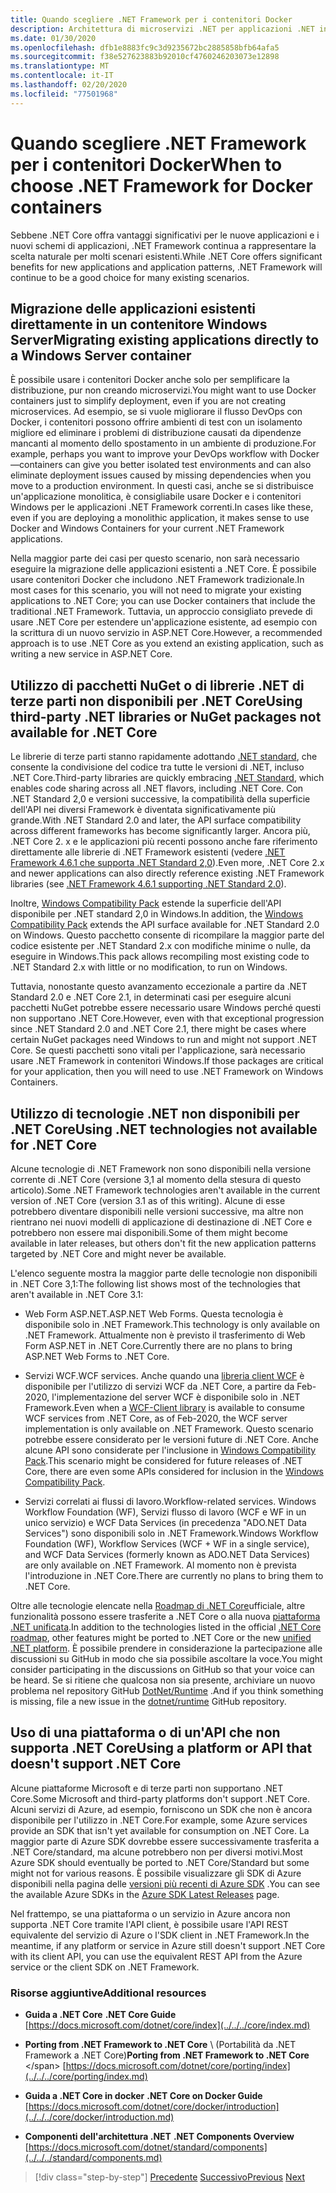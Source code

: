 ```yaml
---
title: Quando scegliere .NET Framework per i contenitori Docker
description: Architettura di microservizi .NET per applicazioni .NET in contenitori | Quando scegliere .NET Framework per i contenitori Docker
ms.date: 01/30/2020
ms.openlocfilehash: dfb1e8883fc9c3d9235672bc2885858bfb64afa5
ms.sourcegitcommit: f38e527623883b92010cf4760246203073e12898
ms.translationtype: MT
ms.contentlocale: it-IT
ms.lasthandoff: 02/20/2020
ms.locfileid: "77501968"
---
```

# <a name="when-to-choose-net-framework-for-docker-containers"></a><span data-ttu-id="5ee2c-103">Quando scegliere .NET Framework per i contenitori Docker</span><span class="sxs-lookup"><span data-stu-id="5ee2c-103">When to choose .NET Framework for Docker containers</span></span>

<span data-ttu-id="5ee2c-104">Sebbene .NET Core offra vantaggi significativi per le nuove applicazioni e i nuovi schemi di applicazioni, .NET Framework continua a rappresentare la scelta naturale per molti scenari esistenti.</span><span class="sxs-lookup"><span data-stu-id="5ee2c-104">While .NET Core offers significant benefits for new applications and application patterns, .NET Framework will continue to be a good choice for many existing scenarios.</span></span>

## <a name="migrating-existing-applications-directly-to-a-windows-server-container"></a><span data-ttu-id="5ee2c-105">Migrazione delle applicazioni esistenti direttamente in un contenitore Windows Server</span><span class="sxs-lookup"><span data-stu-id="5ee2c-105">Migrating existing applications directly to a Windows Server container</span></span>

<span data-ttu-id="5ee2c-106">È possibile usare i contenitori Docker anche solo per semplificare la distribuzione, pur non creando microservizi.</span><span class="sxs-lookup"><span data-stu-id="5ee2c-106">You might want to use Docker containers just to simplify deployment, even if you are not creating microservices.</span></span> <span data-ttu-id="5ee2c-107">Ad esempio, se si vuole migliorare il flusso DevOps con Docker, i contenitori possono offrire ambienti di test con un isolamento migliore ed eliminare i problemi di distribuzione causati da dipendenze mancanti al momento dello spostamento in un ambiente di produzione.</span><span class="sxs-lookup"><span data-stu-id="5ee2c-107">For example, perhaps you want to improve your DevOps workflow with Docker—containers can give you better isolated test environments and can also eliminate deployment issues caused by missing dependencies when you move to a production environment.</span></span> <span data-ttu-id="5ee2c-108">In questi casi, anche se si distribuisce un'applicazione monolitica, è consigliabile usare Docker e i contenitori Windows per le applicazioni .NET Framework correnti.</span><span class="sxs-lookup"><span data-stu-id="5ee2c-108">In cases like these, even if you are deploying a monolithic application, it makes sense to use Docker and Windows Containers for your current .NET Framework applications.</span></span>

<span data-ttu-id="5ee2c-109">Nella maggior parte dei casi per questo scenario, non sarà necessario eseguire la migrazione delle applicazioni esistenti a .NET Core. È possibile usare contenitori Docker che includono .NET Framework tradizionale.</span><span class="sxs-lookup"><span data-stu-id="5ee2c-109">In most cases for this scenario, you will not need to migrate your existing applications to .NET Core; you can use Docker containers that include the traditional .NET Framework.</span></span> <span data-ttu-id="5ee2c-110">Tuttavia, un approccio consigliato prevede di usare .NET Core per estendere un'applicazione esistente, ad esempio con la scrittura di un nuovo servizio in ASP.NET Core.</span><span class="sxs-lookup"><span data-stu-id="5ee2c-110">However, a recommended approach is to use .NET Core as you extend an existing application, such as writing a new service in ASP.NET Core.</span></span>

## <a name="using-third-party-net-libraries-or-nuget-packages-not-available-for-net-core"></a><span data-ttu-id="5ee2c-111">Utilizzo di pacchetti NuGet o di librerie .NET di terze parti non disponibili per .NET Core</span><span class="sxs-lookup"><span data-stu-id="5ee2c-111">Using third-party .NET libraries or NuGet packages not available for .NET Core</span></span>

<span data-ttu-id="5ee2c-112">Le librerie di terze parti stanno rapidamente adottando [.NET standard](../../../standard/net-standard.md), che consente la condivisione del codice tra tutte le versioni di .NET, incluso .NET Core.</span><span class="sxs-lookup"><span data-stu-id="5ee2c-112">Third-party libraries are quickly embracing [.NET Standard](../../../standard/net-standard.md), which enables code sharing across all .NET flavors, including .NET Core.</span></span> <span data-ttu-id="5ee2c-113">Con .NET Standard 2,0 e versioni successive, la compatibilità della superficie dell'API nei diversi Framework è diventata significativamente più grande.</span><span class="sxs-lookup"><span data-stu-id="5ee2c-113">With .NET Standard 2.0 and later, the API surface compatibility across different frameworks has become significantly larger.</span></span> <span data-ttu-id="5ee2c-114">Ancora più, .NET Core 2. x e le applicazioni più recenti possono anche fare riferimento direttamente alle librerie di .NET Framework esistenti (vedere [.NET Framework 4.6.1 che supporta .NET Standard 2,0](https://github.com/dotnet/standard/blob/master/docs/planning/netstandard-2.0/README.md#net-framework-461-supporting-net-standard-20)).</span><span class="sxs-lookup"><span data-stu-id="5ee2c-114">Even more, .NET Core 2.x and newer applications can also directly reference existing .NET Framework libraries (see [.NET Framework 4.6.1 supporting .NET Standard 2.0](https://github.com/dotnet/standard/blob/master/docs/planning/netstandard-2.0/README.md#net-framework-461-supporting-net-standard-20)).</span></span>

<span data-ttu-id="5ee2c-115">Inoltre, [Windows Compatibility Pack](../../../core/porting/windows-compat-pack.md) estende la superficie dell'API disponibile per .NET standard 2,0 in Windows.</span><span class="sxs-lookup"><span data-stu-id="5ee2c-115">In addition, the [Windows Compatibility Pack](../../../core/porting/windows-compat-pack.md) extends the API surface available for .NET Standard 2.0 on Windows.</span></span> <span data-ttu-id="5ee2c-116">Questo pacchetto consente di ricompilare la maggior parte del codice esistente per .NET Standard 2.x con modifiche minime o nulle, da eseguire in Windows.</span><span class="sxs-lookup"><span data-stu-id="5ee2c-116">This pack allows recompiling most existing code to .NET Standard 2.x with little or no modification, to run on Windows.</span></span>

<span data-ttu-id="5ee2c-117">Tuttavia, nonostante questo avanzamento eccezionale a partire da .NET Standard 2.0 e .NET Core 2.1, in determinati casi per eseguire alcuni pacchetti NuGet potrebbe essere necessario usare Windows perché questi non supportano .NET Core.</span><span class="sxs-lookup"><span data-stu-id="5ee2c-117">However, even with that exceptional progression since .NET Standard 2.0 and .NET Core 2.1, there might be cases where certain NuGet packages need Windows to run and might not support .NET Core.</span></span> <span data-ttu-id="5ee2c-118">Se questi pacchetti sono vitali per l'applicazione, sarà necessario usare .NET Framework in contenitori Windows.</span><span class="sxs-lookup"><span data-stu-id="5ee2c-118">If those packages are critical for your application, then you will need to use .NET Framework on Windows Containers.</span></span>

## <a name="using-net-technologies-not-available-for-net-core"></a><span data-ttu-id="5ee2c-119">Utilizzo di tecnologie .NET non disponibili per .NET Core</span><span class="sxs-lookup"><span data-stu-id="5ee2c-119">Using .NET technologies not available for .NET Core</span></span>

<span data-ttu-id="5ee2c-120">Alcune tecnologie di .NET Framework non sono disponibili nella versione corrente di .NET Core (versione 3,1 al momento della stesura di questo articolo).</span><span class="sxs-lookup"><span data-stu-id="5ee2c-120">Some .NET Framework technologies aren't available in the current version of .NET Core (version 3.1 as of this writing).</span></span> <span data-ttu-id="5ee2c-121">Alcune di esse potrebbero diventare disponibili nelle versioni successive, ma altre non rientrano nei nuovi modelli di applicazione di destinazione di .NET Core e potrebbero non essere mai disponibili.</span><span class="sxs-lookup"><span data-stu-id="5ee2c-121">Some of them might become available in later releases, but others don't fit the new application patterns targeted by .NET Core and might never be available.</span></span>

<span data-ttu-id="5ee2c-122">L'elenco seguente mostra la maggior parte delle tecnologie non disponibili in .NET Core 3,1:</span><span class="sxs-lookup"><span data-stu-id="5ee2c-122">The following list shows most of the technologies that aren't available in .NET Core 3.1:</span></span>

- <span data-ttu-id="5ee2c-123">Web Form ASP.NET.</span><span class="sxs-lookup"><span data-stu-id="5ee2c-123">ASP.NET Web Forms.</span></span> <span data-ttu-id="5ee2c-124">Questa tecnologia è disponibile solo in .NET Framework.</span><span class="sxs-lookup"><span data-stu-id="5ee2c-124">This technology is only available on .NET Framework.</span></span> <span data-ttu-id="5ee2c-125">Attualmente non è previsto il trasferimento di Web Form ASP.NET in .NET Core.</span><span class="sxs-lookup"><span data-stu-id="5ee2c-125">Currently there are no plans to bring ASP.NET Web Forms to .NET Core.</span></span>

- <span data-ttu-id="5ee2c-126">Servizi WCF.</span><span class="sxs-lookup"><span data-stu-id="5ee2c-126">WCF services.</span></span> <span data-ttu-id="5ee2c-127">Anche quando una [libreria client WCF](https://github.com/dotnet/wcf) è disponibile per l'utilizzo di servizi WCF da .NET Core, a partire da Feb-2020, l'implementazione del server WCF è disponibile solo in .NET Framework.</span><span class="sxs-lookup"><span data-stu-id="5ee2c-127">Even when a [WCF-Client library](https://github.com/dotnet/wcf) is available to consume WCF services from .NET Core, as of Feb-2020, the WCF server implementation is only available on .NET Framework.</span></span> <span data-ttu-id="5ee2c-128">Questo scenario potrebbe essere considerato per le versioni future di .NET Core. Anche alcune API sono considerate per l'inclusione in [Windows Compatibility Pack](../../../core/porting/windows-compat-pack.md).</span><span class="sxs-lookup"><span data-stu-id="5ee2c-128">This scenario might be considered for future releases of .NET Core, there are even some APIs considered for inclusion in the [Windows Compatibility Pack](../../../core/porting/windows-compat-pack.md).</span></span>

- <span data-ttu-id="5ee2c-129">Servizi correlati ai flussi di lavoro.</span><span class="sxs-lookup"><span data-stu-id="5ee2c-129">Workflow-related services.</span></span> <span data-ttu-id="5ee2c-130">Windows Workflow Foundation (WF), Servizi flusso di lavoro (WCF e WF in un unico servizio) e WCF Data Services (in precedenza "ADO.NET Data Services") sono disponibili solo in .NET Framework.</span><span class="sxs-lookup"><span data-stu-id="5ee2c-130">Windows Workflow Foundation (WF), Workflow Services (WCF + WF in a single service), and WCF Data Services (formerly known as ADO.NET Data Services) are only available on .NET Framework.</span></span> <span data-ttu-id="5ee2c-131">Al momento non è prevista l'introduzione in .NET Core.</span><span class="sxs-lookup"><span data-stu-id="5ee2c-131">There are currently no plans to bring them to .NET Core.</span></span>

<span data-ttu-id="5ee2c-132">Oltre alle tecnologie elencate nella [Roadmap di .NET Core](https://github.com/dotnet/core/blob/master/roadmap.md)ufficiale, altre funzionalità possono essere trasferite a .NET Core o alla nuova [piattaforma .NET unificata](https://devblogs.microsoft.com/dotnet/introducing-net-5/).</span><span class="sxs-lookup"><span data-stu-id="5ee2c-132">In addition to the technologies listed in the official [.NET Core roadmap](https://github.com/dotnet/core/blob/master/roadmap.md), other features might be ported to .NET Core or the new [unified .NET platform](https://devblogs.microsoft.com/dotnet/introducing-net-5/).</span></span> <span data-ttu-id="5ee2c-133">È possibile prendere in considerazione la partecipazione alle discussioni su GitHub in modo che sia possibile ascoltare la voce.</span><span class="sxs-lookup"><span data-stu-id="5ee2c-133">You might consider participating in the discussions on GitHub so that your voice can be heard.</span></span> <span data-ttu-id="5ee2c-134">Se si ritiene che qualcosa non sia presente, archiviare un nuovo problema nel repository GitHub [DotNet/Runtime](https://github.com/dotnet/runtime/issues/new) .</span><span class="sxs-lookup"><span data-stu-id="5ee2c-134">And if you think something is missing, file a new issue in the [dotnet/runtime](https://github.com/dotnet/runtime/issues/new) GitHub repository.</span></span>

## <a name="using-a-platform-or-api-that-doesnt-support-net-core"></a><span data-ttu-id="5ee2c-135">Uso di una piattaforma o di un'API che non supporta .NET Core</span><span class="sxs-lookup"><span data-stu-id="5ee2c-135">Using a platform or API that doesn't support .NET Core</span></span>

<span data-ttu-id="5ee2c-136">Alcune piattaforme Microsoft e di terze parti non supportano .NET Core.</span><span class="sxs-lookup"><span data-stu-id="5ee2c-136">Some Microsoft and third-party platforms don't support .NET Core.</span></span> <span data-ttu-id="5ee2c-137">Alcuni servizi di Azure, ad esempio, forniscono un SDK che non è ancora disponibile per l'utilizzo in .NET Core.</span><span class="sxs-lookup"><span data-stu-id="5ee2c-137">For example, some Azure services provide an SDK that isn't yet available for consumption on .NET Core.</span></span> <span data-ttu-id="5ee2c-138">La maggior parte di Azure SDK dovrebbe essere successivamente trasferita a .NET Core/standard, ma alcune potrebbero non per diversi motivi.</span><span class="sxs-lookup"><span data-stu-id="5ee2c-138">Most Azure SDK should eventually be ported to .NET Core/Standard but some might not for various reasons.</span></span> <span data-ttu-id="5ee2c-139">È possibile visualizzare gli SDK di Azure disponibili nella pagina delle [versioni più recenti di Azure SDK](https://azure.github.io/azure-sdk/releases/latest/index.html) .</span><span class="sxs-lookup"><span data-stu-id="5ee2c-139">You can see the available Azure SDKs in the [Azure SDK Latest Releases](https://azure.github.io/azure-sdk/releases/latest/index.html) page.</span></span>

<span data-ttu-id="5ee2c-140">Nel frattempo, se una piattaforma o un servizio in Azure ancora non supporta .NET Core tramite l'API client, è possibile usare l'API REST equivalente del servizio di Azure o l'SDK client in .NET Framework.</span><span class="sxs-lookup"><span data-stu-id="5ee2c-140">In the meantime, if any platform or service in Azure still doesn't support .NET Core with its client API, you can use the equivalent REST API from the Azure service or the client SDK on .NET Framework.</span></span>

### <a name="additional-resources"></a><span data-ttu-id="5ee2c-141">Risorse aggiuntive</span><span class="sxs-lookup"><span data-stu-id="5ee2c-141">Additional resources</span></span>

- <span data-ttu-id="5ee2c-142">**Guida a .NET Core** </span><span class="sxs-lookup"><span data-stu-id="5ee2c-142">**.NET Core Guide** </span></span>\
  [https://docs.microsoft.com/dotnet/core/index](../../../core/index.md)

- <span data-ttu-id="5ee2c-143">**Porting from .NET Framework to .NET Core** \ (Portabilità da .NET Framework a .NET Core)</span><span class="sxs-lookup"><span data-stu-id="5ee2c-143">**Porting from .NET Framework to .NET Core** \</span></span>
  [https://docs.microsoft.com/dotnet/core/porting/index](../../../core/porting/index.md)

- <span data-ttu-id="5ee2c-144">**Guida a .NET Core in docker** </span><span class="sxs-lookup"><span data-stu-id="5ee2c-144">**.NET Core on Docker Guide** </span></span>\
  [https://docs.microsoft.com/dotnet/core/docker/introduction](../../../core/docker/introduction.md)

- <span data-ttu-id="5ee2c-145">**Componenti dell'architettura .NET** </span><span class="sxs-lookup"><span data-stu-id="5ee2c-145">**.NET Components Overview** </span></span>\
  [https://docs.microsoft.com/dotnet/standard/components](../../../standard/components.md)

>[!div class="step-by-step"]
><span data-ttu-id="5ee2c-146">[Precedente](net-core-container-scenarios.md)
>[Successivo](container-framework-choice-factors.md)</span><span class="sxs-lookup"><span data-stu-id="5ee2c-146">[Previous](net-core-container-scenarios.md)
[Next](container-framework-choice-factors.md)</span></span>
